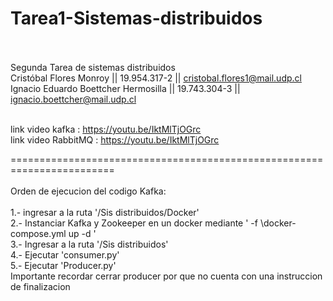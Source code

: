 # Tarea1-Sistemas-distribuidos <br/><br/>
Segunda Tarea de sistemas distribuidos <br/>
Cristóbal Flores Monroy || 19.954.317-2 || cristobal.flores1@mail.udp.cl <br/>
Ignacio Eduardo Boettcher Hermosilla || 19.743.304-3 || ignacio.boettcher@mail.udp.cl <br/> <br/>

link video kafka    : https://youtu.be/IktMlTjOGrc <br/>
link video RabbitMQ : https://youtu.be/IktMlTjOGrc <br/>

======================================================================== <br/><br/>
Orden de ejecucion del codigo Kafka: <br/> <br/>
1.- ingresar a la ruta '/Sis distribuidos/Docker' <br/>
2.- Instanciar Kafka y Zookeeper en un docker mediante ' -f \docker-compose.yml up -d ' <br/>
3.- Ingresar a la ruta '/Sis distribuidos' <br/>
4.- Ejecutar 'consumer.py' <br/>
5.- Ejecutar 'Producer.py' <br/>
Importante recordar cerrar producer por que no cuenta con una instruccion de finalizacion <br/>
